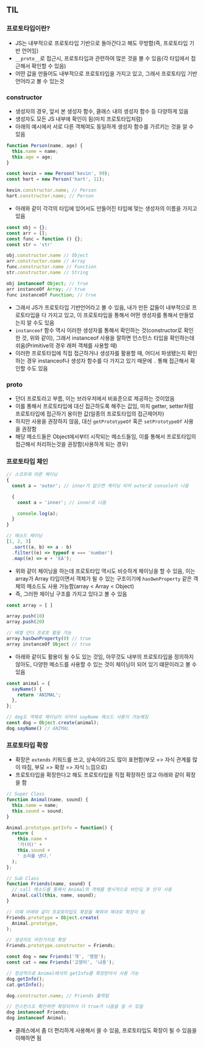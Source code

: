 ## TIL

### 프로토타입이란?
- JS는 내부적으로 프로토타입 기반으로 돌아간다고 해도 무방함(즉, 프로토타입 기반 언어임)
- `__proto__`로 접근시, 프로토타입과 관련하여 많은 것을 볼 수 있음(각 타입에서 접근해서 확인할 수 있음)
- 어떤 값을 만들어도 내부적으로 프로토타입을 가지고 있고, 그래서 프로토타입 기반 언어라고 볼 수 있는것

### constructor
- 생성자의 경우, 앞서 본 생성자 함수, 클래스 내의 생성자 함수 등 다양하게 있음
- 생성자도 모든 JS 내부에 확인이 됨(마치 프로토타입처럼)
- 아래의 예시에서 서로 다른 객체여도 동일하게 생성자 함수를 가르키는 것을 알 수 있음
```js
function Person(name, age) {
  this.name = name;
  this.age = age;
}

const kevin = new Person('kevin', 99);
const hart = new Person('hart', 11);

kevin.constructor.name; // Person
hart.constructor.name; // Person
```
- 아래와 같이 각각의 타입에 있어서도 만들어진 타입에 맞는 생성자의 이름을 가지고 있음
```js
const obj = {};
const arr = [];
const func = function () {};
const str = 'str'

obj.constructor.name // Object
arr.constructor.name // Array
func.constructor.name // Function
str.constructor.name // String

obj instanceof Object; // true
arr instanceOf Array; // true
func instanceOf Function; // true
```
- 그래서 JS가 프로토타입 기반언어라고 볼 수 있음, 내가 만든 값들이 내부적으로 프로토타입을 다 가지고 있고, 이 프로토타입을 통해서 어떤 생성자를 통해서 만들었는지 알 수도 있음
- `instanceof` 함수 역시 이러한 생성자를 통해서 확인하는 것(constructor로 확인한 것, 위와 같이), 그래서 instanceof 사용을 잘하면 인스턴스 타입을 확인하는데 쉬움(Primitive의 경우 래퍼 객체를 사용할 때)
- 이러한 프로토타입에 직접 접근하거나 생성자를 활용할 때, 어디서 파생됐는지 확인하는 경우 instanceof나 생성자 함수를 다 가지고 있기 때문에 `.` 통해 접근해서 확인할 수도 있음

### __proto__
- 던더 프로토라고 부름, 이는 브라우저에서 비표준으로 제공하는 것이었음
- 이를 통해서 프로토타입에 대신 접근하도록 해주는 값임, 마치 getter, setter처럼 프로토타입에 접근하기 용이한 값(일종의 프로토타입의 접근제어자)
- 하지만 사용을 권장하지 않음, 대신 `getPrototypeOf` 혹은 `setPrototypeOf` 사용을 권장함
- 해당 메소드들은 Object에서부터 시작되는 메소드들임, 이를 통해서 프로토타입의 접근해서 처리하는것을 권장함(사용하게 되는 경우)

### 프로토타입 체인
```js
// 스코프에 따른 체이닝
{
  const a = 'outer'; // inner가 없으면 체이닝 되어 outer로 console이 나옴

  {
    const a = 'inner'; // inner로 나옴 

    console.log(a);
  }
}

// 메소드 체이닝
[1, 2, 3]
  .sort((a, b) => a - b)
  .filter((e) => typeof e === 'number')
  .map((e) => e + 'EA');
```
- 위와 같이 체이닝을 하는데 프로토타입 역시도 비슷하게 체이닝을 할 수 있음, 이는 array가 Array 타입이면서 객체가 될 수 있는 구조이기에 `hasOwnProperty` 같은 객체의 메소드도 사용 가능함(array < Array < Object)
- 즉, 그러한 체이닝 구조를 가지고 있다고 볼 수 있음
```js
const array = [ ]

array.push(10)
array.push(20)

// 배열 던더 프로토 활용 가능
array.hasOwnProperty(0) // true
array instanceOf Object // true
```
- 아래와 같이도 활용이 될 수도 있는 것임, 아무것도 내부의 프로토타입을 정의하지 않아도, 다양한 메소드를 사용할 수 있는 것이 체이닝이 되어 있기 떄문이라고 볼 수 있음
```js
const animal = {
  sayName() {
    return 'ANIMAL';
  },
};

// dog도 객체로 체이닝이 되어서 sayName 메소드 사용이 가능해짐
const dog = Object.create(animal);
dog.sayName() // ANIMAL
```

### 프로토타입 확장
- 확장은 `extends` 키워드를 쓰고, 상속이라고도 많이 표현함(부모 => 자식 관계를 많이 따짐, 부모 => 확장 => 자식 느낌으로)
- 프로토타입을 확장한다고 해도 프로토타입을 직접 확장하진 않고 아래와 같이 확장을 함
```js
// Super Class
function Animal(name, sound) {
  this.name = name;
  this.sound = sound;
}

Animal.prototype.getInfo = function() {
  return (
    this.name +
    '가(이)' +
    this.sound +
    ' 소리를 낸다.'
  );
};

// Sub Class
function Friends(name, sound) {
  // call 메소드를 통해서 Animal의 객체를 명시적으로 바인딩 후 인자 사용
  Animal.call(this, name, sound);
}

// 이때 아래와 같이 프로토타입도 확장을 해줘야 제대로 확장이 됨
Friends.prototype = Object.create(
  Animal.prototype,
);

// 생성자도 마찬가지로 확장
Friends.prototype.constructor = Friends;

const dog = new Friends('개', '멍멍');
const cat = new Friends('고양이', '냐옹');

// 정상적으로 Animal에서의 getInfo를 확장받아서 사용 가능
dog.getInfo();
cat.getInfo();

dog.constructor.name; // Friends 출력됨

// 인스턴스도 확인하면 확장되어서 다 true가 나옴을 알 수 있음
dog instanceof Friends;
dog instanceof Animal;
```
- 클래스에서 좀 더 편리하게 사용해서 쓸 수 있음, 프로토타입도 확장이 될 수 있음을 이해하면 됨
